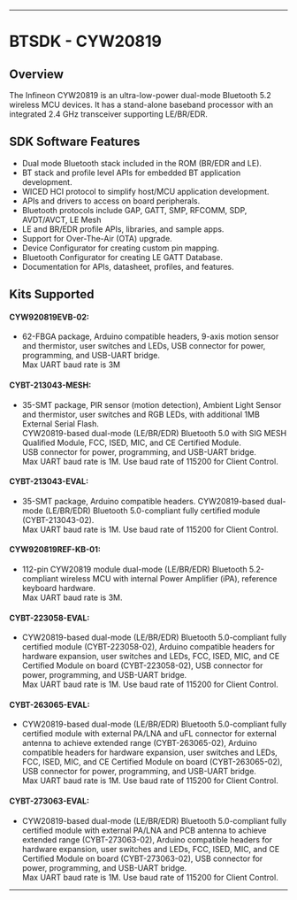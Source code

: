 ------------------------------------------------------------------------------------
# BTSDK - CYW20819

## Overview

The Infineon CYW20819 is an ultra-low-power dual-mode Bluetooth 5.2 wireless MCU devices. It has a stand-alone baseband processor with an integrated 2.4 GHz transceiver supporting LE/BR/EDR.

## SDK Software Features
- Dual mode Bluetooth stack included in the ROM (BR/EDR and LE).
- BT stack and profile level APIs for embedded BT application development.
- WICED HCI protocol to simplify host/MCU application development.
- APIs and drivers to access on board peripherals.
- Bluetooth protocols include GAP, GATT, SMP, RFCOMM, SDP, AVDT/AVCT, LE Mesh
- LE and BR/EDR profile APIs, libraries, and sample apps.
- Support for Over-The-Air (OTA) upgrade.
- Device Configurator for creating custom pin mapping.
- Bluetooth Configurator for creating LE GATT Database.
- Documentation for APIs, datasheet, profiles, and features.

## Kits Supported
#### CYW920819EVB-02:
- 62-FBGA package, Arduino compatible headers, 9-axis motion sensor and
  thermistor, user switches and LEDs, USB connector for power, programming,
  and USB-UART bridge.<br>
  Max UART baud rate is 3M

#### CYBT-213043-MESH:
- 35-SMT package, PIR sensor (motion detection), Ambient Light Sensor and
  thermistor, user switches and RGB LEDs, with additional 1MB External Serial
  Flash.<br>
  CYW20819-based dual-mode (LE/BR/EDR) Bluetooth 5.0 with SIG MESH Qualified
  Module, FCC, ISED, MIC, and CE Certified Module.<br>
  USB connector for power, programming, and USB-UART bridge.<br>
  Max UART baud rate is 1M. Use baud rate of 115200 for Client Control.

#### CYBT-213043-EVAL:
- 35-SMT package, Arduino compatible headers. CYW20819-based dual-mode
  (LE/BR/EDR) Bluetooth 5.0-compliant fully certified module
  (CYBT-213043-02).<br>
  Max UART baud rate is 1M. Use baud rate of 115200 for Client Control.

#### CYW920819REF-KB-01:
- 112-pin CYW20819 module dual-mode (LE/BR/EDR) Bluetooth 5.2-compliant wireless
  MCU with internal Power Amplifier (iPA), reference keyboard hardware.<br>
  Max UART baud rate is 3M.

#### CYBT-223058-EVAL:
- CYW20819-based dual-mode (LE/BR/EDR) Bluetooth 5.0-compliant fully certified module
  (CYBT-223058-02), Arduino compatible headers for hardware expansion, user switches
  and LEDs, FCC, ISED, MIC, and CE Certified Module on board (CYBT-223058-02),
  USB connector for power, programming, and USB-UART bridge.<br>
  Max UART baud rate is 1M. Use baud rate of 115200 for Client Control.

#### CYBT-263065-EVAL:
- CYW20819-based dual-mode (LE/BR/EDR) Bluetooth 5.0-compliant fully certified module
  with external PA/LNA and uFL connector for external antenna to achieve extended
  range (CYBT-263065-02), Arduino compatible headers for hardware expansion,
  user switches and LEDs, FCC, ISED, MIC, and CE Certified Module on board (CYBT-263065-02),
  USB connector for power, programming, and USB-UART bridge.<br>
  Max UART baud rate is 1M. Use baud rate of 115200 for Client Control.

#### CYBT-273063-EVAL:
- CYW20819-based dual-mode (LE/BR/EDR) Bluetooth 5.0-compliant fully certified module
  with external PA/LNA and PCB antenna to achieve extended range (CYBT-273063-02),
  Arduino compatible headers for hardware expansion, user switches and LEDs,
  FCC, ISED, MIC, and CE Certified Module on board (CYBT-273063-02), USB connector
  for power, programming, and USB-UART bridge.<br>
  Max UART baud rate is 1M. Use baud rate of 115200 for Client Control.

------------------------------------------------------------------------------------
